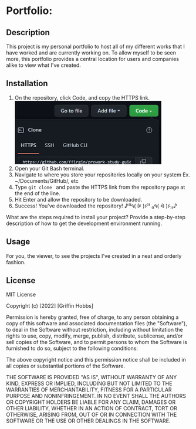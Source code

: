 # Portfolio:

## Description

This project is my personal portfolio to host all of my different works that I have worked and are currently working on. To allow myself to be seen more, this portfolio provides a central location for users and companies alike to view what I've created.

## Installation

1. On the repository, click Code, and copy the HTTPS link.
   ![GitHub Clone button](./assets/images/cloning-repo.png)
2. Open your Git Bash terminal.
3. Navigate to where you store your repositories locally on your system
   Ex. ~/Documents/GitHub/, etc
4. Type `git clone ` and paste the HTTPS link from the repository page at the end of the line.
5. Hit Enter and allow the repository to be downloaded.
6. Success! You've downloaded the repository! ♪⁽⁽٩( ᐖ )۶⁾⁾ ₍₍٩( ᐛ )۶₎₎♪

What are the steps required to install your project? Provide a step-by-step description of how to get the development environment running.

## Usage

For you, the viewer, to see the projects I've created in a neat and orderly fashion.

## License

MIT License

Copyright (c) [2022] [Griffin Hobbs]

Permission is hereby granted, free of charge, to any person obtaining a copy
of this software and associated documentation files (the "Software"), to deal
in the Software without restriction, including without limitation the rights
to use, copy, modify, merge, publish, distribute, sublicense, and/or sell
copies of the Software, and to permit persons to whom the Software is
furnished to do so, subject to the following conditions:

The above copyright notice and this permission notice shall be included in all
copies or substantial portions of the Software.

THE SOFTWARE IS PROVIDED "AS IS", WITHOUT WARRANTY OF ANY KIND, EXPRESS OR
IMPLIED, INCLUDING BUT NOT LIMITED TO THE WARRANTIES OF MERCHANTABILITY,
FITNESS FOR A PARTICULAR PURPOSE AND NONINFRINGEMENT. IN NO EVENT SHALL THE
AUTHORS OR COPYRIGHT HOLDERS BE LIABLE FOR ANY CLAIM, DAMAGES OR OTHER
LIABILITY, WHETHER IN AN ACTION OF CONTRACT, TORT OR OTHERWISE, ARISING FROM,
OUT OF OR IN CONNECTION WITH THE SOFTWARE OR THE USE OR OTHER DEALINGS IN THE
SOFTWARE.
